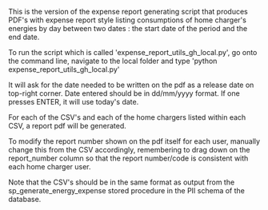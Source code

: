 This is the version of the expense report generating script that produces PDF's 
with expense report style listing consumptions of home charger's energies
by day between two dates : the start date of the period and the end date.

To run the script which is called 'expense_report_utils_gh_local.py', go onto the command line,
navigate to the local folder and
type 'python expense_report_utils_gh_local.py'

It will ask for the date needed to be written on the pdf as a release date on top-right corner.
Date entered should be in dd/mm/yyyy format.
If one presses ENTER, it will use today's date.

For each of the CSV's and each of the home chargers listed within each CSV, a report pdf will be generated.

To modify the report number shown on the pdf itself for each user, manually change this from the CSV accordingly, remembering 
to drag down on the report_number column so that the report number/code is consistent with each home charger user.

Note that the CSV's should be in the same format as output from the sp_generate_energy_expense stored procedure in the PII schema of the database.

